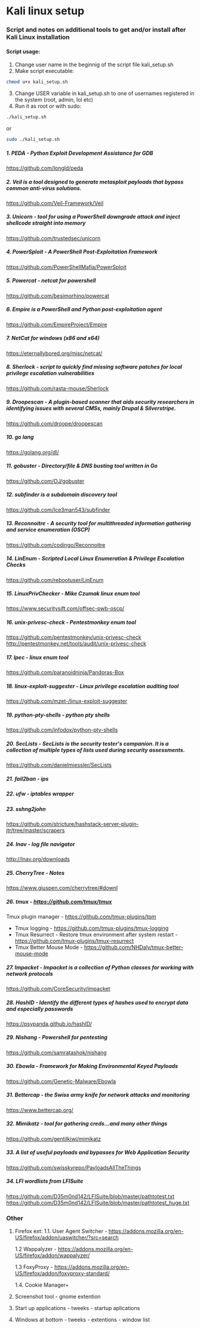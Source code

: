 # Kali linux setup

### Script and notes on additional tools to get and/or install after Kali Linux installation 

#### Script usage:
1. Change user name in the beginnig of the script file kali_setup.sh
2. Make script executable:
```bash
chmod u+x kali_setup.sh
```
3. Change USER variable in kali_setup.sh to one of usernames registered in the system (root, admin, lol etc) 
4. Run it as root or with sudo:
```bash
./kali_setup.sh 
```
or
```bash
sudo ./kali_setup.sh
```


##### 1. PEDA - Python Exploit Development Assistance for GDB
https://github.com/longld/peda
##### 2. Veil is a tool designed to generate metasploit payloads that bypass common anti-virus solutions.
https://github.com/Veil-Framework/Veil
##### 3. Unicorn - tool for using a PowerShell downgrade attack and inject shellcode straight into memory
https://github.com/trustedsec/unicorn
##### 4. PowerSploit - A PowerShell Post-Exploitation Framework
https://github.com/PowerShellMafia/PowerSploit
##### 5. Powercat - netcat for powershell
https://github.com/besimorhino/powercat
##### 6. Empire is a PowerShell and Python post-exploitation agent
https://github.com/EmpireProject/Empire
##### 7. NetCat for windows (x86 and x64)
https://eternallybored.org/misc/netcat/
##### 8. Sherlock - script to quickly find missing software patches for local privilege escalation vulnerabilities
https://github.com/rasta-mouse/Sherlock
##### 9. Droopescan - A plugin-based scanner that aids security researchers in identifying issues with several CMSs, mainly Drupal & Silverstripe.
https://github.com/droope/droopescan
##### 10. go lang
https://golang.org/dl/
##### 11. gobuster - Directory/file & DNS busting tool written in Go
https://github.com/OJ/gobuster
##### 12. subfinder is a subdomain discovery tool
https://github.com/Ice3man543/subfinder
##### 13. Reconnoitre - A security tool for multithreaded information gathering and service enumeration (OSCP)
https://github.com/codingo/Reconnoitre
##### 14. LinEnum - Scripted Local Linux Enumeration & Privilege Escalation Checks
https://github.com/rebootuser/LinEnum
##### 15. LinuxPrivChecker - Mike Czumak linux enum tool
https://www.securitysift.com/offsec-pwb-oscp/
##### 16. unix-privesc-check - Pentestmonkey enum tool
https://github.com/pentestmonkey/unix-privesc-check http://pentestmonkey.net/tools/audit/unix-privesc-check
##### 17. lpec - linux enum tool
https://github.com/paranoidninja/Pandoras-Box
##### 18. linux-exploit-suggester - Linux privilege escalation auditing tool
https://github.com/mzet-/linux-exploit-suggester
##### 19. python-pty-shells - python pty shells
https://github.com/infodox/python-pty-shells
##### 20. SecLists - SecLists is the security tester's companion. It is a collection of multiple types of lists used during security assessments.
https://github.com/danielmiessler/SecLists
##### 21. fail2ban - ips
##### 22. ufw - iptables wrapper
##### 23. sshng2john
https://github.com/stricture/hashstack-server-plugin-jtr/tree/master/scrapers
##### 24. lnav - log file navigator
http://lnav.org/downloads
##### 25. CherryTree - Notes
https://www.giuspen.com/cherrytree/#downl
##### 26. tmux - https://github.com/tmux/tmux
Tmux plugin manager - https://github.com/tmux-plugins/tpm
* Tmux logging - https://github.com/tmux-plugins/tmux-logging
* Tmux Resurrect - Restore tmux environment after system restart - https://github.com/tmux-plugins/tmux-resurrect
* Tmux Better Mouse Mode - https://github.com/NHDaly/tmux-better-mouse-mode
##### 27. Impacket -  Impacket is a collection of Python classes for working with network protocols
https://github.com/CoreSecurity/impacket
##### 28. HashID - Identify the different types of hashes used to encrypt data and especially passwords
https://psypanda.github.io/hashID/
##### 29. Nishang - Powershell for pentesting
https://github.com/samratashok/nishang
##### 30. Ebowla - Framework for Making Environmental Keyed Payloads
https://github.com/Genetic-Malware/Ebowla
##### 31. Bettercap - the Swiss army knife for network attacks and monitoring
https://www.bettercap.org/
##### 32. Mimikatz - tool for gathering creds...and many other things
https://github.com/gentilkiwi/mimikatz
##### 33. A list of useful payloads and bypasses for Web Application Security
https://github.com/swisskyrepo/PayloadsAllTheThings
##### 34. LFI wordlists from LFISuite
https://github.com/D35m0nd142/LFISuite/blob/master/pathtotest.txt
https://github.com/D35m0nd142/LFISuite/blob/master/pathtotest_huge.txt

### Other
1. Firefox ext:
    1.1. User Agent Switcher - https://addons.mozilla.org/en-US/firefox/addon/uaswitcher/?src=search
    
    1.2 Wappalyzer - https://addons.mozilla.org/en-US/firefox/addon/wappalyzer/
    
    1.3 FoxyProxy - https://addons.mozilla.org/en-US/firefox/addon/foxyproxy-standard/
    
    1.4. Cookie Manager+ 
2. Screenshot tool - gnome extention
3. Start up applications - tweeks - startup aplications
4. Windows at bottom - tweeks - extentions - window list
